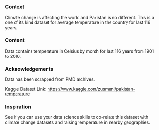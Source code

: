 ### Context

Climate change is affecting the world and Pakistan is no different. This is a one of its kind dataset for average temperature in the country for last 116 years.

### Content

Data contains temperature in Celsius by month for last 116 years from 1901 to 2016.

### Acknowledgements

Data has been scrapped from PMD archives.

Kaggle Dataset Link: https://www.kaggle.com/zusmani/pakistan-temperature

### Inspiration

See if you can use your data science skills to co-relate this dataset with climate change datasets and raising temperature in nearby geographies.
